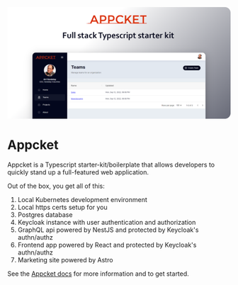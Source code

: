 ![Appcket Starter Kit](repo-splash.png)

# Appcket

Appcket is a Typescript starter-kit/boilerplate that allows developers to quickly stand up a full-featured web application.

Out of the box, you get all of this:

1. Local Kubernetes development environment
1. Local https certs setup for you
1. Postgres database
1. Keycloak instance with user authentication and authorization
1. GraphQL api powered by NestJS and protected by Keycloak's authn/authz
1. Frontend app powered by React and protected by Keycloak's authn/authz
1. Marketing site powered by Astro

See the [Appcket docs](https://appcket.org) for more information and to get started.